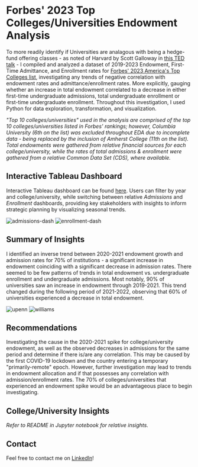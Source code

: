 # Forbes' 2023 Top Colleges/Universities Endowment Analysis

To more readily identify if Universities are analagous with being a hedge-fund offering classes - as noted of Harvard by Scott Galloway in [this TED talk](https://www.youtube.com/watch?v=qEJ4hkpQW8E&t=336s) - I compiled and analyzed a dataset of 2019-2023 Endowment, First-Time Admittance, and Enrollment rates for [Forbes' 2023 America's Top Colleges list](https://www.forbes.com/top-colleges/), investigating any trends of negative correlation with endowment rates and admittance/enrollment rates. More explicitly, gauging whether an increase in total endowment correlated to a decrease in either first-time undergraduate admissions, total undergraduate enrollment or first-time undergraduate enrollment. Throughout this investigation, I used Python for data exploration, transformation, and visualization. 

*"Top 10 colleges/universities" used in the analysis are comprised of the top 10 colleges/universities listed in Forbes' rankings; however, Columbia University (6th on the list) was excluded throughout EDA due to incomplete data - being replaced by the inclusion of Amherst College (11th on the list). Total endowments were gathered from relative financial sources for each college/university, while the rates of total admissions & enrollment were gathered from a relative Common Data Set (CDS), where available.*

## Interactive Tableau Dashboard
Interactive Tableau dashboard can be found [here](https://public.tableau.com/shared/6TMSMQQ7R?:display_count=n&:origin=viz_share_link). Users can filter by year and college/university, while switching between relative *Admissions* and *Enrollment* dashboards, providing key stakeholders with insights to inform strategic planning by visualizing seasonal trends.

![admissions-dash](https://github.com/user-attachments/assets/2a9236ac-36fe-4a30-96a1-d7ed895b78a9)
![enrollment-dash](https://github.com/user-attachments/assets/c235a1b3-abcf-4497-bb26-5b7bee7dcdc6)

## Summary of Insights
I identified an inverse trend between 2020-2021 endowment growth and admission rates for 70% of institutions - a significant increase in endowment coinciding with a significant decrease in admission rates. There seemed to be few patterns of trends in total endowment vs. undergraduate enrollment and undergraduate admissions. Most notably, 90% of universities saw an increase in endowment through 2019-2021. This trend changed during the following period of 2021-2022, observing that 60% of universities experienced a decrease in total endowment. 

![upenn](https://github.com/user-attachments/assets/d0fc2c66-18a4-4f88-96e6-46178af32b41)
![williams](https://github.com/user-attachments/assets/974647ac-7ebe-465c-a891-c23fcdde7dc8)


## **Recommendations**
Investigating the cause in the 2020-2021 spike for college/university endowment, as well as the observed decreases in admissions for the same period and determine if there is/are any correlation. This may be caused by the first COVID-19 lockdown and the country entering a temporary "primarily-remote" epoch. However, further investigation may lead to trends in endowment allocation and if that possesses any correlation with admission/enrollment rates. The 70% of colleges/universities that experienced an endowment spike would be an advantageous place to begin investigating.

## **College/University Insights**
*Refer to README in Jupyter notebook for relative insights.*

## Contact
Feel free to contact me on [LinkedIn](https://linkedin.com/in/takaris-seales)!
